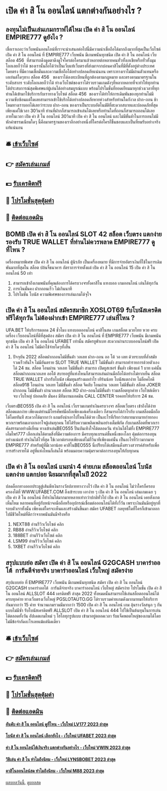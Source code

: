 # เปิด ค่า สิ โน ออนไลน์ แตกต่างกันอย่างไร ?
## ลงทุนไม่เป็นเล่นเกมกราฟได้ไหม เปิด ค่า สิ โน ออนไลน์ EMPIRE777 ดูยังไง ?
เชื่อเราเถอะว่าเว็บพนันออนไลน์ที่เราจะนำเสนอต่อไปนี้มีความน่าเชื่อถือได้มากถึงมากที่สุดเป็นเว็บไซต์ เปิด ค่า สิ โน ออนไลน์ ที่ EMPIRE777 เว็บพนัน มีเกมพนันทุกชนิด เปิด ค่า สิ โน ออนไลน์ เว็บ สล็อต 456  ที่สามารถดึงดูดตาดึงดูใจใครต่อใครมาแล้วหลายต่อหลายคนทั่วทั้งเอเชียหรือทั่วทั้งมุมโลกเลยก็ว่าได้ ของเรานั้นถือได้ว่าเป็นเว็บแท้เว็บตรงที่ส่งมาจากบ่อนคาสิโนที่มีที่ตั้งอยู่ต่างประเทศโดยตรง ที่มีความเชื่อมั่นและความเชื่อถือได้อย่างปลอดภัยแน่นอน เพราะทางเราไม่มีผ่านตัวแทนหรือเอเย่นต์ใดๆทาง สล็อต 456   ของเราได้ลงทะเบียนที่ถูกต้องตามกฎหมาย และตรงตามมาตรฐานในระดับสากร ระดับโลกเลยก็ว่าได้ ท่างเว็บไซต์ของเราได้รวบรวมเกมดังๆที่หลากหลายที่จะทำให้ทุกท่านได้ประสบการณ์สุดพิเศษแก่ผู้เล่นได้อย่างสมบูรณ์แบบ พร้อมโปรโมชั่นที่ยอดเยียมมาทุกช่วงเวลาที่ทุกท่านได้เข้ามาใช้บริการกับเราทางเว็บไซต์ สล็อต 456  ของเราได้ทำให้การเดิมพันของทุกท่านไม่มีความซับซ้อนแต่ใดเลยสามารถเข้าใช้บริกได้อย่างปลอดภัยหายห่วงสำหรับท่านใดกังวล ฝาก-ถอน ช้าไหมทางเราบอกได้เลยว่าระบบ ฝาก-ถอน ของเราเป็นระบบอัตโนมัติที่สะดวกสบายและปลอดภัยที่สุดเพียงแค่ใช้เวลา 30วินาที ท่านที่ฝากก็สามารถเข้าเล่นได้เลยหรือท่านใดที่ถอนก็สามารถถอนได้เลยภายในเวลา เปิด ค่า สิ โน ออนไลน์ 30วินาที เปิด ค่า สิ โน ออนไลน์ และไม่มีขั้นต่ำในการถอนไม่มีหักค่าธรรมเนียมใดๆ นี้คือมาตรฐานของเราอีกอย่างหนึ่งที่ใครต่อใครก็ชื่นชอบและเป็นที่ยมรับอย่างจริงแท้แน่นอน

## 🛎 [เข้าเว็บไซต์](https://bit.ly/3SdLNi2)
## 👉 [สมัครเล่นเกมส์](https://bit.ly/3SdLNi2)
## 💵 [รับเครดิตฟรี](https://bit.ly/3dyRKHj)
## 👑 [โปรโมชั่นสุดคุ้มค่า](https://bit.ly/3dyRKHj)
## 📱 [ติดต่อแอดมิน](https://bit.ly/3dyRKHj)

## BOMB เปิด ค่า สิ โน ออนไลน์ SLOT 42 สล็อต เว็บตรง แตกง่าย รองรับ TRUE WALLET ที่ท่านไม่ควรพลาด EMPIRE777 ดูที่ไหน ?
เครื่องหมายพิเศษ เปิด ค่า สิ โน ออนไลน์ ตู้นิรภัย เป็นเครื่องหมาย ที่มีการจ่ายอัตราเงินที่ใช้ในการเดิมพันมากที่สุดใน สล็อต ปล้นจี้ธนาคาร อัตราการจ่ายตั้งแต่ เปิด ค่า สิ โน ออนไลน์ 15 เปิด ค่า สิ โน ออนไลน์ 50 เท่า
1. สามารถเข้าถึงเกมพนันที่คุณต้องการได้ครบวงจรทั้งคาสิโน แทงบอล เกมออนไลน์ เล่นได้ทุกวัน
2. การเงินมั่นคง ฝากถอนเร็ว ไม่เกินนาที
3. โปรโมชั่น โบนัส ความพิเศษของการเล่นเกมได้จุใจ

## เปิด ค่า สิ โน ออนไลน์ สมัครสมาชิก XOSLOT69 รับโบนัสเครดิตฟรีได้ทุกวัน ไม่ต้องฝากเข้า EMPIRE777 เล่นที่ไหน ?
UFA.BET ให้บริการตลอด 24 ชั่วโมง แทงบอลออนไลน์ คาสิโนสด เกมสล็อต มวยไทย หวย ครบเครื่อง เว็บออนไลน์ที่ดีที่สุดต้อง สมัคร เปิด ค่า สิ โน ออนไลน์ ที่ EMPIRE777 เว็บพนัน มีเกมพนันทุกชนิด เปิด ค่า สิ โน ออนไลน์ UFABET เท่านั้น สมัครยูฟ่าเบท สะดวกผ่านระบบออนไลน์ฟรี เปิด ค่า สิ โน ออนไลน์ ไม่มีค่าใช้จ่ายใดๆทั้งสิ้น
1. ปัจจุบัน 2022 สล็อตฝากถอนไม่มีขั้นต่ํา วอเลท ฝาก-ถอน ออ โต้ วอ เลท ด้วยระบบที่ล้ำสมัย รวดเร็วทันใจ ไม่มีอันตราย SLOT TRUE WALLET ไม่มีขั้นต่ำ สามารถทำรายการด้วยตัวเองได้ 24 ชม. สล็อต โอนผ่าน วอเลท ไม่มีขั้นต่ำ สามารถ เปิดยูสเซอร์ ขั้นต่ำ เพียงแต่ 1 บาท แค่นั้น สล็อตฝากถอนวอเลท ออโต้ สบายอยู่ที่แห่งไหนก็สามารถเล่นผ่านมือถือได้อย่างไม่ยากเย็น สล็อต TRUE WALLET ฝากรับโบนัส เพิ่มทุนสร้างผลกำไร เทิร์นน้อย โบนัสแตกง่าย ไม่ล็อคไอดี สล็อต918 โอนผ่าน วอเลท ไม่มีขั้นต่ำ สล็อต จีคลับ โอนผ่าน วอเลท ไม่มีขั้นต่ำ สล็อต JOKER ฝากถอน ไม่มีขั้นต่ํา ผ่านวอเลท สล็อต XO ฝาก-ถอนไม่มีขั้นต่ํา รวมสล็อตทุกค่าย เว็บไซต์เดียวจบ เว็บใหญ่ ปลอดภัย มั่นคง มีทีมงานแอดมิน CALL CENTER รอคอยให้บริการ 24 ชม.

เว็บตรงBEO555 เปิด ค่า สิ โน ออนไลน์ เว็บรวมเกมทำเงินครบวงจร สล็อตเว็บตรง เข้าถึงได้ง่าย สล็อตแตกง่าย เพียงแต่ท่านมีโทรศัพท์มือถือเพียงแค่เครื่องเดียว ก็สามารถได้กำไรกับ เกมสล็อตมือถือ ได้โดยทันที สะดวกได้มากกว่า แถมยังนำเอาไปไหนได้ด้วย เป็นอะไรที่เรียกว่าสบายมากมายก่ายกอง พวกเราพร้อมเอาอกเอาใจผู้เล่นทุกคน ให้ได้รับความเพลิดเพลินอย่างเต็มพิกัด กับเกมสล็อตที่พวกเราคัดสรรมาอย่างดีเยี่ยม ทางเข้าเล่นBEO555 ปั่นบันเทิงใจได้ตลอดวัน ทำเงินได้ไม่ยั้ง EMPIRE777 เอ็มไพร์777 เลือกเล่นได้ตามสิ่งที่มีความต้องการ มีครบทุกแบรนด์ชั้นหนึ่งของโลก คุ้มต่อการลงทุนอย่างแน่แท้ ทำเงินได้ไวที่สุด ใช้เวลาต่อรอบเพียงแต่ไม่กี่วินาทีเพียงแค่นั้น เป็นอะไรที่ว้าวมากมาย EMPIRE777 สำหรับผู้ที่มีเวลาน้อย คาสิโนBEO555 นี่เปรียบได้เสมือนดั่งสรวงสวรรค์สำหรับเพื่อการสร้างรายได้ อยู่ที่แห่งไหนก็เล่นได้ พร้อมมอบความคุ้มราคาต่อการลงทุนให้กับทุกคน

## เปิด ค่า สิ โน ออนไลน์ แนะนำ 4 ค่ายเกม สล็อตออนไลน์ โบนัสแตกง่าย แตกบ่อย นิยมมากที่สุดในปี 2022
ปลดล็อกทางออกประตูสู่เส้นชัยเงินรางวัลปลายทางวางไว้ เปิด ค่า สิ โน ออนไลน์ ไม่ว่าใครก็ครอบครองได้ที่ WWW.UFABET.COM ลิ้งเข้าระบบ เอาง่าย ๆ เปิด ค่า สิ โน ออนไลน์ เล่นเกมเฉย ๆ เปิด ค่า สิ โน ออนไลน์ ก็ทำเงินได้มากมายหลายเท่ากว่าปกติทั่วไป เปิด ค่า สิ โน ออนไลน์ เคยสังเกตเห็นไหม หลายคนที่อยู่กับหน้าจอมือถือหรืออุปกรณ์เชื่อมต่อออนไลน์ได้ทั่งวี่วัน เพราะเงินมันมีอยู่ทุกที่รอบตัวเราทั้งนั้น เพียงแต่ใครจะเห็นและสร้างมันขึ้นมา สมัคร UFABET กลยุทธ์ใดที่ใครก็เข้ามาออกไปมีชีวิตใหม่ที่ดีกว่าจากพนันมันมีจริงหรือ
1. NEXT88 อ่านรีวิวเว็บไซต์ คลิก
2. RB88 อ่านรีวิวเว็บไซต์ คลิก
3. 188BET อ่านรีวิวเว็บไซต์ คลิก
4. LSM99 อ่านรีวิวเว็บไซต์ คลิก
5. 1XBET อ่านรีวิวเว็บไซต์ คลิก

## สรุปแบบย่อ สมัคร เปิด ค่า สิ โน ออนไลน์ G2GCASH บาคาร่าออโต้  การันตีจ่ายจริง บาคาร่าออนไลน์ เว็บใหญ่ สมัครง่าย
สรุปแบบย่อ ที่ EMPIRE777 เว็บพนัน มีเกมพนันทุกชนิด สมัคร เปิด ค่า สิ โน ออนไลน์ G2GCASH บาคาร่าออโต้  การันตีจ่ายจริง บาคาร่าออนไลน์ เว็บใหญ่ สมัครง่าย โปรโมชั่น เปิด ค่า สิ โน ออนไลน์ ALLSLOT 444 เครดิตฟรี ล่าสุด 2022 ทั้งหมดนั้นสามารถใช้เล่นสล็อตออนไลน์ได้ครบทุกค่าย ทางเว็บตรงเว็บใหญ่ PGSLOTAUTO.GG ได้รวบรวมค่ายเกมดังมากมายมาให้บริการกันมากกว่า 15 ค่าย จำนวนเกมรวมมีมากกว่า 1500 เปิด ค่า สิ โน ออนไลน์ เกม ลุ้นรางวัลสนุก ๆ กันแบบไม่มีซ้ำ รับโบนัสเครดิตฟรี ALLSLOT เปิด ค่า สิ โน ออนไลน์ 444 ไปใช้เป็นต้นทุนในการเล่นได้ตลอดทั้งวัน อัปเดตเกมใหม่ ๆ ไฮโลทุกรูปแบบ เข้ามาอยู่ตลอดเวลา รับแจ็คพอตใหญ่ของเกมได้โดยไม่มีข้อจำกัดอะไรเลยแม้แต่นิดเดียว

## 🛎 [เข้าเว็บไซต์](https://bit.ly/3SdLNi2)
## 👉 [สมัครเล่นเกมส์](https://bit.ly/3SdLNi2)
## 💵 [รับเครดิตฟรี](https://bit.ly/3dyRKHj)
## 👑 [โปรโมชั่นสุดคุ้มค่า](https://bit.ly/3dyRKHj)
## 📱 [ติดต่อแอดมิน](https://bit.ly/3dyRKHj)

#### [อันดับ ค่า สิ โน ออนไลน์ ดูที่ไหน - เว็บใหม่ LV177 2023 ล่าสุด](https://atom.io/themes/อันดับ%20ค่า%20สิ%20โน%20ออนไลน์%20ดูที่ไหน%20-%20เว็บใหม่%20lv177%202023%20ล่าสุด)
#### [โบนัส ค่า สิ โน ออนไลน์ เลือกยังไง - เว็บใหม่ UFABET 2023 ล่าสุด](https://atom.io/themes/โบนัส%20ค่า%20สิ%20โน%20ออนไลน์%20เลือกยังไง%20-%20เว็บใหม่%20ufabet%202023%20ล่าสุด)
#### [ค่า สิ โน ออนไลน์ได้เงินจริง แตกต่างกันอย่างไร - เว็บใหม่ VWIN 2023 ล่าสุด](https://atom.io/themes/ค่า%20สิ%20โน%20ออนไลน์ได้เงินจริง%20แตกต่างกันอย่างไร%20-%20เว็บใหม่%20vwin%202023%20ล่าสุด)
#### [วิธีเล่น ค่า สิ โน ทำไมถึงนิยม - เว็บใหม่ LYNSBOBET 2023 ล่าสุด](https://atom.io/themes/วิธีเล่น%20ค่า%20สิ%20โน%20ทำไมถึงนิยม%20-%20เว็บใหม่%20lynsbobet%202023%20ล่าสุด)
#### [คาสิโนออนไลน์สด ทำไมถึงนิยม - เว็บใหม่ M88 2023 ล่าสุด](https://atom.io/themes/คาสิโนออนไลน์สด%20ทำไมถึงนิยม%20-%20เว็บใหม่%20m88%202023%20ล่าสุด)

[ผลบอลวันนี้](https://siamsport.tv "ผลบอลวันนี้"), [ดูบอลสด](https://siamsport.tv/ดูบอลสด "ดูบอลสด")